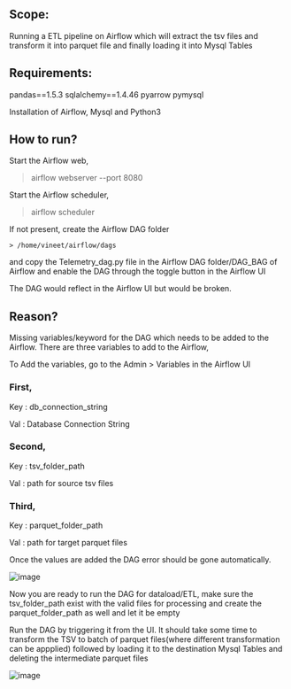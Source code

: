 ## Scope:

Running a ETL pipeline on Airflow which will extract the tsv files and transform it into parquet file and finally loading it into Mysql Tables
	
## Requirements:
	
pandas==1.5.3
sqlalchemy==1.4.46
pyarrow
pymysql

Installation of Airflow, Mysql and Python3

## How to run?

Start the Airflow web,

 > airflow webserver --port 8080
 
Start the Airflow scheduler,

 > airflow scheduler
 
 
If not present, create the Airflow DAG folder

	> /home/vineet/airflow/dags

and copy the Telemetry_dag.py file in the Airflow DAG folder/DAG_BAG of Airflow and enable the DAG through the toggle button in the Airflow UI 


The DAG would reflect in the Airflow UI but would be broken. 

## Reason?

Missing variables/keyword for the DAG which needs to be added to the Airflow. There are three variables to add to the Airflow, 


To Add the variables, go to the Admin > Variables in the Airflow UI

### First,

Key : db_connection_string

Val : Database Connection String

### Second,

Key : tsv_folder_path

Val : path for source tsv files

### Third,

Key : parquet_folder_path

Val : path for target parquet files

Once the values are added the DAG error should be gone automatically.

![image](https://github.com/vineetisforu/Airflow_ETL/assets/9901025/a8512ba7-8d21-48dc-b95c-4ce0b080f2a7)


Now you are ready to run the DAG for dataload/ETL, make sure the tsv_folder_path exist with the valid files for processing and create the parquet_folder_path as well and let it be empty

Run the DAG by triggering it from the UI. It should take some time to transform the TSV to batch of parquet files(where different transformation can be appplied) followed by loading it to the destination Mysql Tables and deleting the intermediate parquet files


![image](https://github.com/vineetisforu/Airflow_ETL/assets/9901025/70f24e8a-ed9e-4d8b-95fb-64b25b4bd071)
